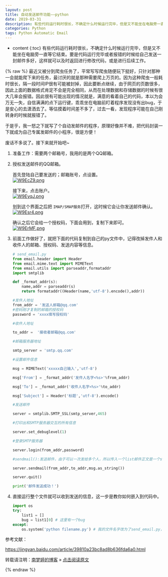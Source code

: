 ```yaml
---
layout: post
title: 自动发送邮件功能——python  
date: 2019-03-31
description: 有些代码运行耗时很长，不确定什么时候运行完毕，但是又不能坐在电脑旁一直等它结束。要是代码运行完毕或者报错的时候给自己发送一封邮件多好，这样就可以及时返回进行修改代码，或是进行后续工作。
categories: Python
tags: Python Automatic Email
---
```

* content
{:toc}
有些代码运行耗时很长，不确定什么时候运行完毕，但是又不能坐在电脑旁一直等它结束。要是代码运行完毕或者报错的时候给自己发送一封邮件多好，这样就可以及时返回进行修改代码，或是进行后续工作。  





{% raw %}
最近又被分到爬虫任务了，平常写写爬虫随便玩下挺好，只针对那种一会就能爬下来的任务，最讨厌的就是那种需要爬上万页的。因为这种爬虫一般耗时很长，隔一段时间IP很有可能被封掉，因此要断点继续，由于网页的页数很多，因此上面的数据格式肯定不会是完全相同，从而在处理数据和存储数据的时候有很大几率会报错。因此很有可能出现的情况就是，满意的看着自己的代码，本以为会万无一失，自信满满的点下运行键，乖乖坐在电脑前盯着程序发现没有出bug，于是安心的去潇洒去了。等估摸着时间差不多了，过去一看，发现程序可能在自己刚转身的时候就报错了。  

  

于是乎，我一怒之下就写了个自动发邮件的程序，原理好像并不难，把代码封装一下就成为自己专属发邮件的小程序，很是方便！  

废话不多说了。接下来就开始吧~  

1. 准备工作：需要两个邮箱号，我用的是两个QQ邮箱。  
2. 授权发送邮件的QQ邮箱。  
        
    首先登陆自己要发送的；邮箱账号，点设置。  
	[![W9EcZ9.png](https://z3.ax1x.com/2021/07/11/W9EcZ9.png)](https://imgtu.com/i/W9EcZ9)
	
   [//]: # (![][pt_01])  
     
    接下来，点击账户。  
    [![W9EyqJ.png](https://z3.ax1x.com/2021/07/11/W9EyqJ.png)](https://imgtu.com/i/W9EyqJ)
	
   [//]: # (![][pt_02])
     
    划到这个界面之后把 `IMAP/SMAP服务`打开，这时候它会让你发送邮件确认。  
	[![W9Esr4.png](https://z3.ax1x.com/2021/07/11/W9Esr4.png)](https://imgtu.com/i/W9Esr4)  
	
   [//]: # (![][pt_03])  
     
   确认之后它会给一个授权码，下面会用到，复制下来即可。  
   [![W9ErMF.png](https://z3.ax1x.com/2021/07/11/W9ErMF.png)](https://imgtu.com/i/W9ErMF)
   
   [//]: # (![][pt_04])
   
3. 前面工作做好了，就把下面的代码复制到自己的py文件中，记得改掉发件人和收件人的邮箱、授权码、发送内容等信息。  
	```python
	# send_email.py
	from email.header import Header
	from email.mime.text import MIMEText
	from email.utils import parseaddr,formataddr
	import smtplib

	def _format_addr(s):    
		name,addr = parseaddr(s)    
		return formataddr((Header(name,'utf-8').encode(),addr))

	#发件人地址
	from_addr = '发送人邮箱@qq.com'
	#密码刚才复制的邮箱的授权码
	password = 'xxxx填写授权码'

	#收件人地址

	to_addr =  '接收者邮箱@qq.com'

	#邮箱服务器地址

	smtp_server = 'smtp.qq.com'

	#设置邮件信息

	msg = MIMEText('xxxxx自己输入','utf-8')

	msg['From'] = _format_addr('发件人名字<%s>'%from_addr)

	msg['To'] = _format_addr('收件人名字<%s>'%to_addr)

	msg['Subject'] = Header('标题','utf-8').encode()

	#发送邮件

	server = smtplib.SMTP_SSL(smtp_server,465)

	#打印出和SMTP服务器交互的所有信息

	server.set_debuglevel(1)

	#登录SMTP服务器

	server.login(from_addr,password)

	#sendmail():发送邮件，由于可以一次发给多个人，所以传入一个list邮件正文是一个str，as_string()把MIMEText对象变成str。

	server.sendmail(from_addr,to_addr,msg.as_string())

	server.quit()

	print('邮件发送成功！')
	```

4. 直接运行整个文件就可以收到发送的信息，这一步是教你如何嵌入到代码中。  

	```python 
	import os
	try:
		list1 = []
		bug = list1[0] # 这里有一个bug
	except:
		os.system('python filename.py') # 我的文件名字改为了send_email.py，所以这里可以写为 os.system('python send_email.py')
	```

参考文献：  

https://jingyan.baidu.com/article/39810a23bc8ad8b636fda6a0.html

转载请注明：[南梦婷的博客](https://norah2.github.io) » [点击阅读原文](https://norah2.github.io/2019/03/autosend_email/)   

<!--以下是本文用到的链接  

[pt_01]: /images/posts/autosend_email/01.png
[pt_02]: /images/posts/autosend_email/02.png
[pt_03]: /images/posts/autosend_email/03.png
[pt_04]: /images/posts/autosend_email/04.png
[![W9EcZ9.png](https://z3.ax1x.com/2021/07/11/W9EcZ9.png)](https://imgtu.com/i/W9EcZ9)
[![W9EyqJ.png](https://z3.ax1x.com/2021/07/11/W9EyqJ.png)](https://imgtu.com/i/W9EyqJ)
[![W9Esr4.png](https://z3.ax1x.com/2021/07/11/W9Esr4.png)](https://imgtu.com/i/W9Esr4)
[![W9ErMF.png](https://z3.ax1x.com/2021/07/11/W9ErMF.png)](https://imgtu.com/i/W9ErMF)
-->
{% endraw %}